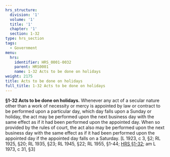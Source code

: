 ```yaml
---
hrs_structure:
  division: '1'
  volume: '1'
  title: '1'
  chapter: '1'
  section: 1-32
type: hrs_section
tags:
  - Government
menu:
  hrs:
    identifier: HRS_0001-0032
    parent: HRS0001
    name: 1-32 Acts to be done on holidays
weight: 2175
title: Acts to be done on holidays
full_title: 1-32 Acts to be done on holidays
---
```

**§1-32 Acts to be done on holidays.** Whenever any act of a secular nature other than a work of necessity or mercy is appointed by law or contract to be performed upon a particular day, which day falls upon a Sunday or holiday, the act may be performed upon the next business day with the same effect as if it had been performed upon the appointed day. When so provided by the rules of court, the act also may be performed upon the next business day with the same effect as if it had been performed upon the appointed day if the appointed day falls on a Saturday. [L 1923, c 3, §2; RL 1925, §20; RL 1935, §23; RL 1945, §22; RL 1955, §1-44; [HRS §1-32](/title-1/chapter-1/section-1-32/); am L 1973, c 31, §3]